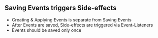 ## Saving Events triggers Side-effects

* Creating & Applying Events is separate from Saving Events
* After Events are saved, Side-effects are triggered via Event-Listeners
* Events should be saved only once